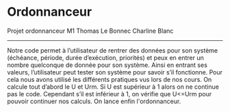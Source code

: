 # Ordonnanceur
Projet ordonnanceur M1
Thomas Le Bonnec
Charline Blanc

---

Notre code permet à l’utilisateur de rentrer des données pour son système (échéance, période, durée
d’exécution, priorités) et peux en entrer un nombre quelconque de donnée pour son système. Ainsi en
entrant ses valeurs, l’utilisateur peut tester son système pour savoir s’il fonctionne.
Pour cela nous avons utilisé les différents pratiques vus lors de nos cours.
On calcule tout d’abord le U et Urm. Si U est supérieur à 1 alors on ne continue pas le code. Cependant
s’il est inférieur à 1, on vérifie que U<=Urm pour pouvoir continuer nos calculs.
On lance enfin l'ordonnanceur.
